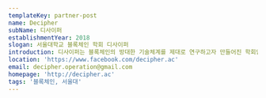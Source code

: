 ```yaml
---
templateKey: partner-post
name: Decipher
subName: 디사이퍼
establishmentYear: 2018
slogan: 서울대학교 블록체인 학회 디사이퍼
introduction: 디사이퍼는 블록체인의 방대한 기술체계를 제대로 연구하고자 만들어진 학회입니다.
location: 'https://www.facebook.com/decipher.ac'
email: decipher.operation@gmail.com
homepage: 'http://decipher.ac'
tags: '블록체인, 서울대'
---
```


